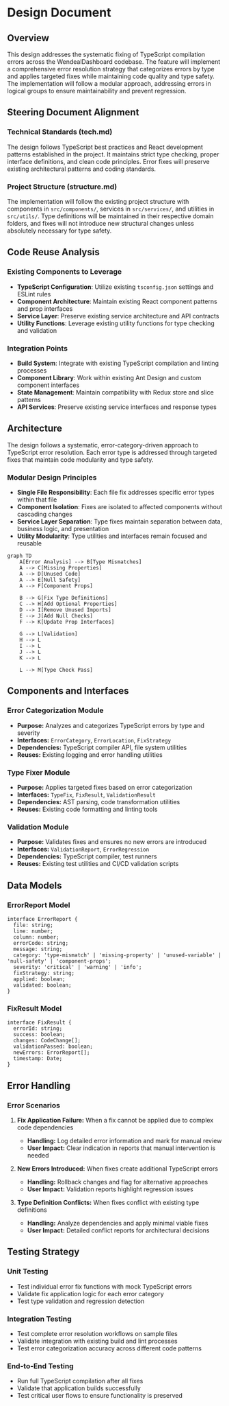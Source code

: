 # Design Document

## Overview

This design addresses the systematic fixing of TypeScript compilation errors across the WendealDashboard codebase. The feature will implement a comprehensive error resolution strategy that categorizes errors by type and applies targeted fixes while maintaining code quality and type safety. The implementation will follow a modular approach, addressing errors in logical groups to ensure maintainability and prevent regression.

## Steering Document Alignment

### Technical Standards (tech.md)
The design follows TypeScript best practices and React development patterns established in the project. It maintains strict type checking, proper interface definitions, and clean code principles. Error fixes will preserve existing architectural patterns and coding standards.

### Project Structure (structure.md)
The implementation will follow the existing project structure with components in `src/components/`, services in `src/services/`, and utilities in `src/utils/`. Type definitions will be maintained in their respective domain folders, and fixes will not introduce new structural changes unless absolutely necessary for type safety.

## Code Reuse Analysis

### Existing Components to Leverage
- **TypeScript Configuration**: Utilize existing `tsconfig.json` settings and ESLint rules
- **Component Architecture**: Maintain existing React component patterns and prop interfaces
- **Service Layer**: Preserve existing service architecture and API contracts
- **Utility Functions**: Leverage existing utility functions for type checking and validation

### Integration Points
- **Build System**: Integrate with existing TypeScript compilation and linting processes
- **Component Library**: Work within existing Ant Design and custom component interfaces
- **State Management**: Maintain compatibility with Redux store and slice patterns
- **API Services**: Preserve existing service interfaces and response types

## Architecture

The design follows a systematic, error-category-driven approach to TypeScript error resolution. Each error type is addressed through targeted fixes that maintain code modularity and type safety.

### Modular Design Principles
- **Single File Responsibility**: Each file fix addresses specific error types within that file
- **Component Isolation**: Fixes are isolated to affected components without cascading changes
- **Service Layer Separation**: Type fixes maintain separation between data, business logic, and presentation
- **Utility Modularity**: Type utilities and interfaces remain focused and reusable

```mermaid
graph TD
    A[Error Analysis] --> B[Type Mismatches]
    A --> C[Missing Properties]
    A --> D[Unused Code]
    A --> E[Null Safety]
    A --> F[Component Props]

    B --> G[Fix Type Definitions]
    C --> H[Add Optional Properties]
    D --> I[Remove Unused Imports]
    E --> J[Add Null Checks]
    F --> K[Update Prop Interfaces]

    G --> L[Validation]
    H --> L
    I --> L
    J --> L
    K --> L

    L --> M[Type Check Pass]
```

## Components and Interfaces

### Error Categorization Module
- **Purpose:** Analyzes and categorizes TypeScript errors by type and severity
- **Interfaces:** `ErrorCategory`, `ErrorLocation`, `FixStrategy`
- **Dependencies:** TypeScript compiler API, file system utilities
- **Reuses:** Existing logging and error handling utilities

### Type Fixer Module
- **Purpose:** Applies targeted fixes based on error categorization
- **Interfaces:** `TypeFix`, `FixResult`, `ValidationResult`
- **Dependencies:** AST parsing, code transformation utilities
- **Reuses:** Existing code formatting and linting tools

### Validation Module
- **Purpose:** Validates fixes and ensures no new errors are introduced
- **Interfaces:** `ValidationReport`, `ErrorRegression`
- **Dependencies:** TypeScript compiler, test runners
- **Reuses:** Existing test utilities and CI/CD validation scripts

## Data Models

### ErrorReport Model
```
interface ErrorReport {
  file: string;
  line: number;
  column: number;
  errorCode: string;
  message: string;
  category: 'type-mismatch' | 'missing-property' | 'unused-variable' | 'null-safety' | 'component-props';
  severity: 'critical' | 'warning' | 'info';
  fixStrategy: string;
  applied: boolean;
  validated: boolean;
}
```

### FixResult Model
```
interface FixResult {
  errorId: string;
  success: boolean;
  changes: CodeChange[];
  validationPassed: boolean;
  newErrors: ErrorReport[];
  timestamp: Date;
}
```

## Error Handling

### Error Scenarios
1. **Fix Application Failure:** When a fix cannot be applied due to complex code dependencies
   - **Handling:** Log detailed error information and mark for manual review
   - **User Impact:** Clear indication in reports that manual intervention is needed

2. **New Errors Introduced:** When fixes create additional TypeScript errors
   - **Handling:** Rollback changes and flag for alternative approaches
   - **User Impact:** Validation reports highlight regression issues

3. **Type Definition Conflicts:** When fixes conflict with existing type definitions
   - **Handling:** Analyze dependencies and apply minimal viable fixes
   - **User Impact:** Detailed conflict reports for architectural decisions

## Testing Strategy

### Unit Testing
- Test individual error fix functions with mock TypeScript errors
- Validate fix application logic for each error category
- Test type validation and regression detection

### Integration Testing
- Test complete error resolution workflows on sample files
- Validate integration with existing build and lint processes
- Test error categorization accuracy across different code patterns

### End-to-End Testing
- Run full TypeScript compilation after all fixes
- Validate that application builds successfully
- Test critical user flows to ensure functionality is preserved